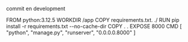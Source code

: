 commit en development


FROM python:3.12.5
WORKDIR /app
COPY requirements.txt. ./
RUN pip install -r requirements.txt --no-cache-dir
COPY . .
EXPOSE 8000
CMD [ "python", "manage.py", "runserver", "0.0.0.0.8000" ]